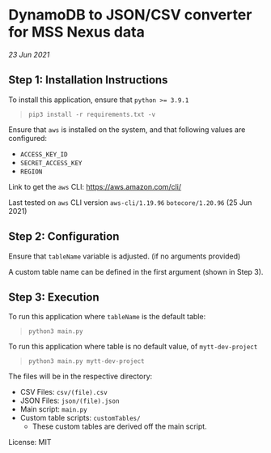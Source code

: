 # DynamoDB to JSON/CSV converter for MSS Nexus data
_23 Jun 2021_

## Step 1: Installation Instructions
To install this application, ensure that `python >= 3.9.1`
> `pip3 install -r requirements.txt -v`

Ensure that `aws` is installed on the system, and that following values are configured:
* `ACCESS_KEY_ID`
* `SECRET_ACCESS_KEY`
* `REGION`

Link to get the `aws` CLI: https://aws.amazon.com/cli/

Last tested on `aws` CLI version `aws-cli/1.19.96` `botocore/1.20.96` (25 Jun 2021)

## Step 2: Configuration
Ensure that `tableName` variable is adjusted. (if no arguments provided)

A custom table name can be defined in the first argument (shown in Step 3).

## Step 3: Execution
To run this application where `tableName` is the default table:
> `python3 main.py`

To run this application where table is no default value, of `mytt-dev-project`
> `python3 main.py mytt-dev-project`

The files will be in the respective directory:
* CSV Files: `csv/(file).csv`
* JSON Files: `json/(file).json`
* Main script: `main.py`
* Custom table scripts: `customTables/`
  * These custom tables are derived off the main script.

License: MIT
